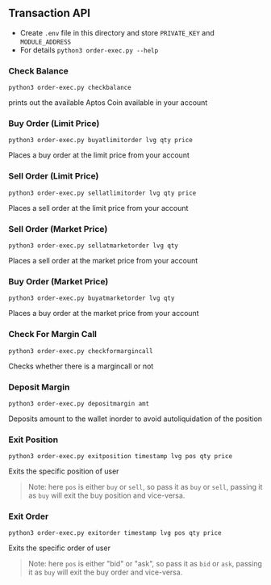 ## Transaction API
- Create `.env` file in this directory and store `PRIVATE_KEY` and `MODULE_ADDRESS`
- For details `python3 order-exec.py --help`

### Check Balance
```
python3 order-exec.py checkbalance
```
prints out the available Aptos Coin available in your account
### Buy Order (Limit Price)
```
python3 order-exec.py buyatlimitorder lvg qty price
```
Places a buy order at the limit price from your account
### Sell Order (Limit Price)
```
python3 order-exec.py sellatlimitorder lvg qty price
```
Places a sell order at the limit price from your account

### Sell Order (Market Price)
```
python3 order-exec.py sellatmarketorder lvg qty
```
Places a sell order at the market price from your account

### Buy Order (Market Price)
```
python3 order-exec.py buyatmarketorder lvg qty
```
Places a buy order at the market price from your account 

### Check For Margin Call
```
python3 order-exec.py checkformargincall 
```
Checks whether there is a margincall or not
### Deposit Margin
```
python3 order-exec.py depositmargin amt
```
Deposits amount to the wallet inorder to avoid autoliquidation of the position
### Exit Position
```
python3 order-exec.py exitposition timestamp lvg pos qty price
```
Exits the specific position of user

>Note: here `pos` is either `buy` or `sell`, so pass it as `buy` or `sell`, passing it as `buy` will exit the buy position and vice-versa.

### Exit Order
```
python3 order-exec.py exitorder timestamp lvg pos qty price
```
Exits the specific order of user

>Note: here `pos` is either "bid" or "ask", so pass it as `bid` or `ask`, passing it as `buy` will exit the buy order and vice-versa.

